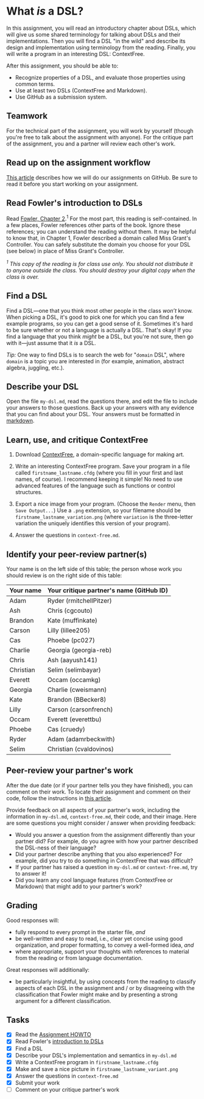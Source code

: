 [assignment howto]: https://sakai.claremont.edu/x/v8BuEq
[fowler]: https://sakai.claremont.edu/access/content/group/CX_mtg_160537/Fowler_Chapter2.pdf
[markdown]: https://github.com/adam-p/markdown-here/wiki/Markdown-Cheatsheet
[pulls]: https://github.com/hmc-cs111-spring2023/what-is-a-DSL/pulls

# What _is_ a DSL?

In this assignment, you will read an introductory chapter about DSLs, which will
give us some shared terminology for talking about DSLs and their
implementations. Then you will find a DSL "in the wild" and describe its design
and implementation using terminology from the reading. Finally, you will write a
program in an interesting DSL: ContextFree.

After this assignment, you should be able to:

- Recognize properties of a DSL, and evaluate those properties using common
  terms.
- Use at least two DSLs (ContextFree and Markdown).
- Use GitHub as a submission system.

## Teamwork

For the technical part of the assignment, you will work by yourself (though you're
free to talk about the assignment with anyone). For the critique part of the
assignment, you and a partner will review each other's work.

## Read up on the assignment workflow

[This article][assignment howto] describes how we will do our assignments on
GitHub. Be sure to read it before you start working on your assignment.

## Read Fowler's introduction to DSLs

Read [Fowler, Chapter 2][fowler].<sup>1</sup> For the most part, this reading is
self-contained. In a few places, Fowler references other parts of the book.
Ignore these references; you can understand the reading without them. It may be
helpful to know that, in Chapter 1, Fowler described a domain called Miss
Grant's Controller. You can safely substitute the domain you choose for your DSL
(see below) in place of Miss Grant's Controller.

_<sup>1</sup> This copy of the reading is for class use only. You should not distribute
it to anyone outside the class. You should destroy your digital copy when the
class is over._

## Find a DSL

Find a DSL—one that you think most other people in the class _won’t_ know.
When picking a DSL, it's good to pick one for which you can find a few
example programs, so you can get a good sense of it. Sometimes it's hard to be
sure whether or not a language is actually a DSL. That's okay! If you find a
language that you think _might_ be a DSL, but you're not sure, then go with
it—just assume that it _is_ a DSL.

_Tip:_ One way to find DSLs is to search the web for "`domain` DSL", where `domain` is a
topic you are interested in (for example, animation, abstract algebra, juggling, etc.).

## Describe your DSL

Open the file `my-dsl.md`, read the questions there, and edit the file to
include your answers to those questions. Back up your answers with any evidence
that you can find about your DSL. Your answers must be formatted in [markdown].

## Learn, use, and critique ContextFree

1. Download [ContextFree](https://www.contextfreeart.org/), a domain-specific language for making art.

2. Write an interesting ContextFree program. Save your program in a file called
   `firstname_lastname.cfdg` (where you fill in your first and last names, of
   course). I recommend keeping it simple! No need to use advanced features of the
   language such as functions or control structures.

3. Export a nice image from your program. (Choose the `Render` menu, then `Save
Output...`) Use a `.png` extension, so your filename should be `
firstname_lastname_variation.png` (where `variation` is the three-letter variation the
   uniquely identifies this version of your program).

4. Answer the questions in `context-free.md`.

## Identify your peer-review partner(s)

Your name is on the left side of this table; the person whose work you should
review is on the right side of this table:

| Your name | Your critique partner's name (GitHub ID) |
| --------- | ---------------------------------------- |
| Adam      | Ryder (rmitchellPitzer)                  |
| Ash       | Chris (cgcouto)                          |
| Brandon   | Kate (muffinkate)                        |
| Carson    | Lilly (lillee205)                        |
| Cas       | Phoebe (pc027)                           |
| Charlie   | Georgia (georgia-reb)                    |
| Chris     | Ash (aayush141)                          |
| Christian | Selim (selimbayar)                       |
| Everett   | Occam (occamkg)                          |
| Georgia   | Charlie (cweismann)                      |
| Kate      | Brandon (BBecker8)                       |
| Lilly     | Carson (carsonfrench)                    |
| Occam     | Everett (everettbu)                      |
| Phoebe    | Cas (cruedy)                             |
| Ryder     | Adam (adamrbeckwith)                     |
| Selim     | Christian (cvaldovinos)                  |

## Peer-review your partner's work

After the due date (or if your partner tells you they have finished), you can comment on
their work. To locate their assignment and comment on their code, follow the instructions
in [this article][assignment howto].

Provide feedback on all aspects of your partner's work, including the information in
`my-dsl.md`, `context-free.md`, their code, and their image. Here are some questions you
might consider / answer when providing feedback:

- Would you answer a question from the assignment differently than your partner
  did? For example, do you agree with how your partner described the DSL-ness of
  their language?
- Did your partner describe anything that you also experienced? For example, did
  you try to do something in ContextFree that was difficult?
- If your partner has raised a question in `my-dsl.md` or `context-free.md`,
  try to answer it!
- Did you learn any cool language features (from ContextFree or Markdown) that
  might add to your partner's work?

## Grading

Good responses will:

- fully respond to every prompt in the starter file, _and_
- be well-written and easy to read, i.e., clear yet concise using good
  organization, and proper formatting, to convey a
  well-formed idea, _and_
- where appropriate, support your thoughts with references to material from
  the reading or from language documentation.

Great responses will additionally:

- be particularly insightful, by using concepts from the reading to classify
  aspects of each DSL in the assignment and / or by disagreeing with the
  classification that Fowler might make and by presenting a strong argument for
  a different classification.

## Tasks

- [x] Read the [Assignment HOWTO]
- [x] Read Fowler's [introduction to DSLs][fowler]
- [x] Find a DSL
- [x] Describe your DSL's implementation and semantics in `my-dsl.md`
- [x] Write a ContextFree program in `firstname_lastname.cfdg`
- [x] Make and save a nice picture in `firstname_lastname_variant.png`
- [x] Answer the questions in `context-free.md`
- [x] Submit your work
- [ ] Comment on your critique partner's work
